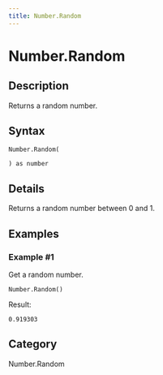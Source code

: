 ```yaml
---
title: Number.Random
---
```


# Number.Random


## Description

Returns a random number.


## Syntax

```powerquery
Number.Random(

) as number
```


## Details

Returns a random number between 0 and 1.


## Examples

### Example #1 
Get a random number.
```powerquery
Number.Random()
```

Result: 
```powerquery
0.919303
```




## Category
Number.Random
